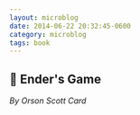 ```yaml
---
layout: microblog
date: 2014-06-22 20:32:45-0600
category: microblog
tags: book
---
```

## 📖 Ender's Game
*By Orson Scott Card*
